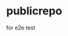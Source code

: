 # publicrepo
for e2e test

















































































































































































































































































































































































































































































































































































































































































































































































































































































































































































































































































































































































































































































































































































































































































































































































































































































































































































































































































